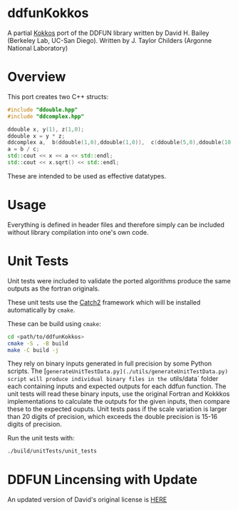 # ddfunKokkos
A partial [Kokkos](https://github.com/kokkos/kokkos) port of the DDFUN library written by David H. Bailey (Berkeley Lab, UC-San Diego).
Written by J. Taylor Childers (Argonne National Laboratory)

# Overview

This port creates two C++ structs:
```C++
#include "ddouble.hpp"
#include "ddcomplex.hpp"

ddouble x, y(1), z(1,0);
ddouble x = y * z;
ddcomplex a,  b(ddouble(1,0),ddouble(1,0)),  c(ddouble(5,0),ddouble(10,0));
a = b / c;
std::cout << x << a << std::endl;
std::cout << x.sqrt() << std::endl;
```
These are intended to be used as effective datatypes.

# Usage

Everything is defined in header files and therefore simply can be included without library compilation into one's own code. 


# Unit Tests

Unit tests were included to validate the ported algorithms produce the same outputs as the fortran originals.

These unit tests use the [Catch2](https://github.com/catchorg/Catch2) framework which will be installed automatically by `cmake`.

These can be build using `cmake`:
``` bash
cd <path/to/ddfunKokkos>
cmake -S . -B build
make -C build -j
```

They rely on binary inputs generated in full precision by some Python scripts. The [`generateUnitTestData.py](./utils/generateUnitTestData.py) script will produce individual binary files in the `utils/data` folder each containing inputs and expected outputs for each ddfun function. The unit tests will read these binary inputs, use the original Fortran and Kokkkos implementations to calculate the outputs for the given inputs, then compare these to the expected ouputs. Unit tests pass if the scale variation is larger than 20 digits of precision, which exceeds the double precision is 15-16 digits of precision.

Run the unit tests with:
```bash
./build/unitTests/unit_tests
```


# DDFUN Lincensing with Update

An updated version of David's original license is [HERE](./DHB-License.txt)


